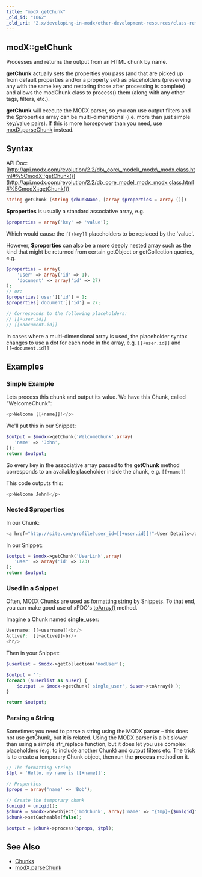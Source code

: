 ```yaml
---
title: "modX.getChunk"
_old_id: "1062"
_old_uri: "2.x/developing-in-modx/other-development-resources/class-reference/modx/modx.getchunk"
---
```


## modX::getChunk

Processes and returns the output from an HTML chunk by name.

**getChunk** actually sets the properties you pass (and that are picked up from default properties and/or a property set) as placeholders (preserving any with the same key and restoring those after processing is complete) and allows the modChunk class to process() them (along with any other tags, filters, etc.).

**getChunk** will execute the MODX parser, so you can use output filters and the $properties array can be multi-dimenstional (i.e. more than just simple key/value pairs). If this is more horsepower than you need, use [modX.parseChunk](extending-modx/modx-class/reference/modx.parsechunk "modX.parseChunk") instead.

## Syntax

API Doc: [http://api.modx.com/revolution/2.2/db\_core\_model\_modx\_modx.class.html#%5CmodX::getChunk()](http://api.modx.com/revolution/2.2/db_core_model_modx_modx.class.html#%5CmodX::getChunk())

``` php
string getChunk (string $chunkName, [array $properties = array ()])
```

**$properties** is usually a standard associative array, e.g.

``` php
$properties = array('key' => 'value');
```

Which would cause the `[[+key]]` placeholders to be replaced by the 'value'.

However, **$properties** can also be a more deeply nested array such as the kind that might be returned from certain getObject or getCollection queries, e.g.

``` php
$properties = array(
    'user' => array('id' => 1),
    'document' => array('id' => 27)
);
// or:
$properties['user']['id'] = 1;
$properties['document']['id'] = 27;

// Corresponds to the following placeholders:
// [[+user.id]]
// [[+document.id]]
```

In cases where a multi-dimensional array is used, the placeholder syntax changes to use a dot for each node in the array, e.g. `[[+user.id]]` and `[[+document.id]]`

## Examples

### Simple Example

Lets process this chunk and output its value. We have this Chunk, called "WelcomeChunk":

``` php
<p>Welcome [[+name]]!</p>
```

We'll put this in our Snippet:

``` php
$output = $modx->getChunk('WelcomeChunk',array(
   'name' => 'John',
));
return $output;
```

So every key in the associative array passed to the **getChunk** method corresponds to an available placeholder inside the chunk, e.g. `[[+name]]`

This code outputs this:

``` php
<p>Welcome John!</p>
```

### Nested $properties

In our Chunk:

``` php
<a href="http://site.com/profile?user_id=[[+user.id]]!">User Details</a>
```

In our Snippet:

``` php
$output = $modx->getChunk('UserLink',array(
   'user' => array('id' => 123)
);
return $output;
```

### Used in a Snippet

Often, MODX Chunks are used as [formatting string](http://php.net/manual/en/function.sprintf.php) by Snippets. To that end, you can make good use of xPDO's [toArray()](extending-modx/xpdo/class-reference/xpdoobject/field-accessors/toarray "toArray") method.

Imagine a Chunk named **single\_user**:

``` php
Username: [[+username]]<br/>
Active?:  [[+active]]<br/>
<hr/>
```

Then in your Snippet:

``` php
$userlist = $modx->getCollection('modUser');

$output = '';
foreach ($userlist as $user) {
    $output .= $modx->getChunk('single_user', $user->toArray() );
}

return $output;
```

### Parsing a String

Sometimes you need to parse a string using the MODX parser – this does not use getChunk, but it is related. Using the MODX parser is a bit slower than using a simple str\_replace function, but it does let you use complex placeholders (e.g. to include another Chunk) and output filters etc. The trick is to create a temporary Chunk object, then run the **process** method on it.

``` php
// The formatting String
$tpl = 'Hello, my name is [[+name]]';

// Properties
$props = array('name' => 'Bob');

// Create the temporary chunk
$uniqid = uniqid();
$chunk = $modx->newObject('modChunk', array('name' => "{tmp}-{$uniqid}"));
$chunk->setCacheable(false);

$output = $chunk->process($props, $tpl);
```

## See Also

- [Chunks](building-sites/elements/chunks "Chunks")
- [modX.parseChunk](extending-modx/modx-class/reference/modx.parsechunk "modX.parseChunk")
